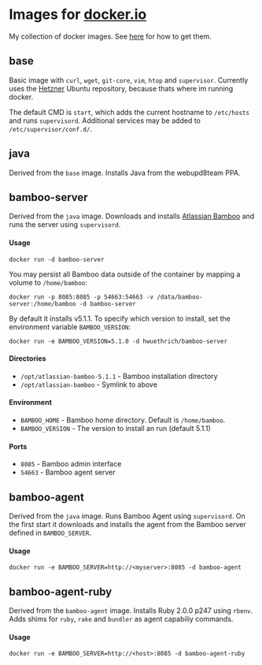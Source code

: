 # Images for [docker.io](http://docker.io)

My collection of docker images. See [here](https://index.docker.io/u/hwuethrich/) for how to get them.

## base

Basic image with `curl`, `wget`, `git-core`, `vim`, `htop` and `supervisor`. Currently uses 
the [Hetzner](http://www.hetzner.de) Ubuntu repository, because thats where im running docker.

The default CMD is `start`, which adds the current hostname to `/etc/hosts` and runs `supervisord`. 
Additional services may be added to `/etc/supervisor/conf.d/`.

## java

Derived from the `base` image. Installs Java from the webupd8team PPA.

## bamboo-server

Derived from the `java` image. Downloads and installs [Atlassian Bamboo](https://www.atlassian.com/software/bamboo) 
and runs the server using `supervisord`.

#### Usage

```
docker run -d bamboo-server
```

You may persist all Bamboo data outside of the container by mapping a volume to `/home/bamboo`:

```
docker run -p 8085:8085 -p 54663:54663 -v /data/bamboo-server:/home/bamboo -d bamboo-server
```

By default it installs v5.1.1. To specify which version to install, set the environment 
variable `BAMBOO_VERSION`:

```
docker run -e BAMBOO_VERSION=5.1.0 -d hwuethrich/bamboo-server
```

#### Directories

* `/opt/atlassian-bamboo-5.1.1` - Bamboo installation directory
* `/opt/atlassian-bamboo` - Symlink to above

#### Environment

* `BAMBOO_HOME` - Bamboo home directory. Default is `/home/bamboo`.
* `BAMBOO_VERSION` - The version to install an run (default 5.1.1) 

#### Ports

* `8085` - Bamboo admin interface
* `54663` - Bamboo agent server

## bamboo-agent

Derived from the `java` image. Runs Bamboo Agent using `supervisord`. On the first start it downloads and installs the agent from the Bamboo server
defined in `BAMBOO_SERVER`.

#### Usage

```
docker run -e BAMBOO_SERVER=http://<myserver>:8085 -d bamboo-agent
```

## bamboo-agent-ruby

Derived from the `bamboo-agent` image. Installs Ruby 2.0.0 p247 using `rbenv`.  Adds shims for `ruby`, `rake` 
and `bundler` as agent capabiliy commands.

#### Usage

```
docker run -e BAMBOO_SERVER=http://<host>:8085 -d bamboo-agent-ruby
```


